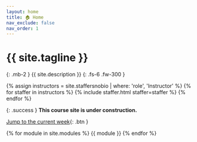 ```yaml
---
layout: home
title: 🏠 Home
nav_exclude: false
nav_order: 1
---
```


# {{ site.tagline }}
{: .mb-2 }
{{ site.description }}
{: .fs-6 .fw-300 }

{% assign instructors = site.staffersnobio | where: 'role', 'Instructor' %}
{% for staffer in instructors %}
  {% include staffer.html staffer=staffer %}
{% endfor %}

<!-- Below, you can open "static" versions of each lecture by clicking the ✏️ emojis and watch podcasts by clicking the 🎥 emojis. -->

{: .success }
**This course site is under construction.**

[Jump to the current week](#week-10-review){: .btn }


{% for module in site.modules %}
{{ module }}
{% endfor %}